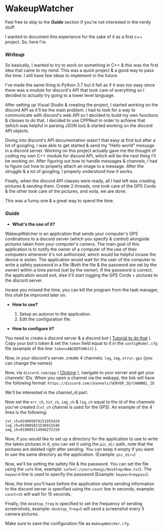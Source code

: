 # WakeupWatcher

Feel free to skip to the ***Guide*** section if you're not interested in the nerdy stuff. 

I wanted to document this experience for the sake of it as a first c++ project. So, here I'm.

### _Writeup_

So basically, I wanted to try to work on something in C++ & this was the first idea that came to my mind. This was a quick project & a good way to pass the time. I still have few ideas to implement in the future.

I've made the same thing in Python 3.7 but it felt as if it was too easy since there was a module for discord's API that took care of everything so I decided to actually try going to a lower level language.

After setting up Visual Studio & creating the project, I started working on the discord API as it'll be the main problem.
I had to look for a way to communicate with discord's web API so I decided to build my own functions & classes to do that.
I decided to use CPPRest in order to achieve that (which was helpful in parsing JSON too) & started working on the discord API objects.

Diving into discord's API documentation wasn't that easy at first but after a lot of googling, I was able to get started & send my "Hello world" message in a discord server.
Working on this project actually gave me the thought of coding my own C++ module for discord API, which will be the next thing I'll be working on.
After figuring out how to handle messages & channels, I had to figure out how to properly attach an image to a message. After the struggle & a lot of googling, 
I properly understood how it works.

Finally, when the discord API classes were ready, all I had left was creating pictures & sending them. Create 2 threads, one took care of the GPS Cords & the other took care of the
pictures, and voila, we are done.

This was a funny one & a great way to spend the time.


### _Guide_

* **What's the use of it?**

WakeupWatcher is an application that sends your computer's GPS cordinations to a discord server (which you specify & control) alongside pictures taken from your computer's camera.
The main goal of this application is to notify the owner of a computer of the use of their computers whenever it's not authorized, which would be helpful incase the device is stolen.
The application would wait for the user of the computer to write a safety password in a file (Both the file & the password are set by the owner) within a time period (set by the owner).
If the password is correct, the application would exit, else it'll start logging the GPS Cords + pictures to the discord server.

Incase you missed the time, you can kill the program from the task manager, this shall be improved later on.

* **How to use?**

  1. Setup an autorun to the application.
  2. Edit the configuration file.
  
* **How to configure it?**

You need to create a discord server & a discord bot ( [Tutorial to do that](https://discordpy.readthedocs.io/en/stable/discord.html "Creating a bot account") ).
Copy your bot's token & set the `token` field equal to it in the `configModel.cfg` file (example of the line: `token=ABCDEFGHHJJJ` ).

Now, in your discord's server, create 4 channels: `log`, `img`, `error`, `gps` (you can change the names)

Now, via `discord.com/app` ( [Clickme](https://discord.com/app) ), navigate to your server and get your channels' IDs. When you open a channel via the webapp, the link will have the following format: `https://discord.com/channels/SERVER_ID/CHANNEL_ID`

We'll be interested in the channel_id part.

Now set the `err_ch`, `txt_ch`, `img_ch` & `log_ch` equal to the id of the channels you've created (`txt_ch` channel is used for the GPS).
An example of the 4 lines is the following:

```err_ch=919005199253782659
txt_ch=919005078151655424
log_ch=919005021536915546
img_ch=919005114948272159
```

Now, if you would like to set up a directory for the application to use to write the taken pictures in it, you can set it using the `pic_dir` path, note that the pictures are deleted right after sending.
You can keep it empty if you want to use the same directory as the application. (Example: `pic_dir=`)

Now, we'll be setting the safety file & the password. You can set the file using the `safe` line, example: `safe=C:/users/mongi/Desktop/New.txt`).
The `keyword` line is used to specify the password (Example: `keyword=mypass`).

Now, the time you'll have before the application starts sending information to the discord server is specified using the `count` line in seconds, example: `count=15` will wait for 15 seconds.

Finally, the `desktop_freq` is specified to set the frequency of sending screenshots, example: `desktop_freq=5` will send a screenshot every 5 camera pictures.

Make sure to save the configuration file as `WakeupWatcher.cfg`.
